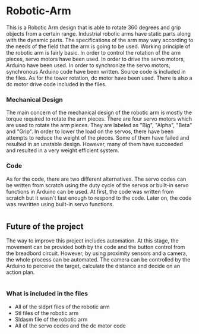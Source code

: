 # Robotic-Arm
 This is a Robotic Arm design that is able to rotate 360 degrees and grip objects from a certain range.
 Industrial robotic arms have static parts along with the dynamic parts. 
 The specifications of the arm may vary according to the needs of the field that the arm is going to be used.
 Working principle of the robotic arm is fairly basic. In order to control the rotation of the arm pieces, servo motors have been used. 
 In order to drive the servo motors, Arduino have been used.
 In order to synchronize the servo motors, synchronous Arduino code have been written. Source code is included in the files.
 As for the tower rotation, dc motor have been used. There is also a dc motor drive code included in the files.
 ### Mechanical Design
 The main concern of the mechanical design of the robotic arm is mostly the torque required to rotate the arm pieces. There are four servo motors which are used to rotate the arm pieces. They are labeled as "Big", "Alpha", "Beta" and "Grip". In order to lower the load on the servos, there have been attempts to reduce the weight of the pieces. Some of them have failed and resulted in an unstable design. However, many of them have succeeded and resulted in a very weight efficient system. 
 ### Code
 As for the code, there are two different alternatives. The servo codes can be written from scratch using the duty cycle of the servos or built-in servo functions in Arduino can be used. At first, the code was written from scratch but it wasn't fast enough to respond to the code. Later on, the code was rewritten using built-in servo functions.
 #
 ## Future of the project
 The way to improve this project includes automation. At this stage, the movement can be provided both by the code and the button control from the breadbord circuit. However, by using proximity sensors and a camera, the whole process can be automated. The camera can be controlled by the Arduino to perceive the target, calculate the distance and decide on an action plan.
#
### What is included in the files
* All of the sldprt files of the robotic arm
* Stl files of the robotic arm
* Sldasm file of the robotic arm
* All of the servo codes and the dc motor code
